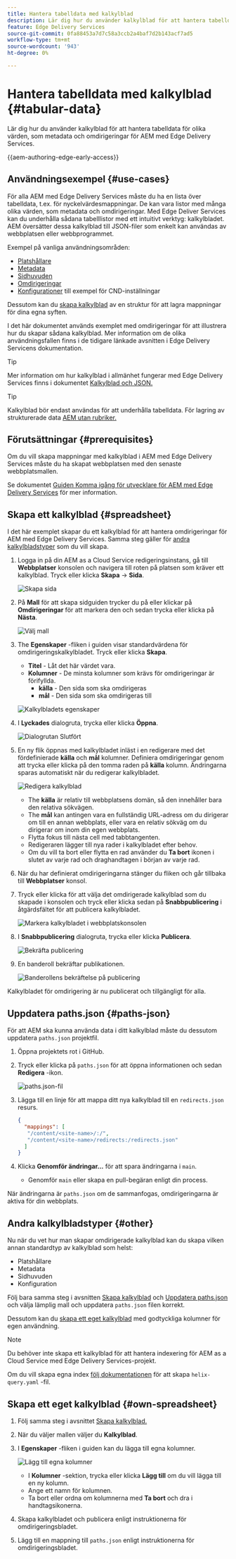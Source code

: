 ```yaml
---
title: Hantera tabelldata med kalkylblad
description: Lär dig hur du använder kalkylblad för att hantera tabelldata för olika värden, som metadata och omdirigeringar för AEM med Edge Delivery Services.
feature: Edge Delivery Services
source-git-commit: 0fa88453a7d7c58a3ccb2a4baf7d2b143acf7ad5
workflow-type: tm+mt
source-wordcount: '943'
ht-degree: 0%

---
```



# Hantera tabelldata med kalkylblad {#tabular-data}

Lär dig hur du använder kalkylblad för att hantera tabelldata för olika värden, som metadata och omdirigeringar för AEM med Edge Delivery Services.

{{aem-authoring-edge-early-access}}

## Användningsexempel {#use-cases}

För alla AEM med Edge Delivery Services måste du ha en lista över tabelldata, t.ex. för nyckelvärdesmappningar. De kan vara listor med många olika värden, som metadata och omdirigeringar. Med Edge Deliver Services kan du underhålla sådana tabelllistor med ett intuitivt verktyg: kalkylbladet. AEM översätter dessa kalkylblad till JSON-filer som enkelt kan användas av webbplatsen eller webbprogrammet.

Exempel på vanliga användningsområden:

* [Platshållare](/help/edge/docs/placeholders.md)
* [Metadata](/help/edge/docs/bulk-metadata.md)
* [Sidhuvuden](/help/edge/docs/custom-headers.md)
* [Omdirigeringar](/help/edge/docs/redirects.md)
* [Konfigurationer](/help/edge/docs/setup-byo-cdn-push-invalidation.md) till exempel för CND-inställningar

Dessutom kan du [skapa kalkylblad](#own-spreadsheet) av en struktur för att lagra mappningar för dina egna syften.

I det här dokumentet används exemplet med omdirigeringar för att illustrera hur du skapar sådana kalkylblad. Mer information om de olika användningsfallen finns i de tidigare länkade avsnitten i Edge Delivery Servicens dokumentation.

>[!TIP]
>
>Mer information om hur kalkylblad i allmänhet fungerar med Edge Delivery Services finns i dokumentet [Kalkylblad och JSON.](/help/edge/developer/spreadsheets.md)

>[!TIP]
>
>Kalkylblad bör endast användas för att underhålla tabelldata. För lagring av strukturerade data [AEM utan rubriker.](/help/headless/introduction.md)

## Förutsättningar {#prerequisites}

Om du vill skapa mappningar med kalkylblad i AEM med Edge Delivery Services måste du ha skapat webbplatsen med den senaste webbplatsmallen.

Se dokumentet [Guiden Komma igång för utvecklare för AEM med Edge Delivery Services](/help/edge/edge-dev-getting-started.md) för mer information.

## Skapa ett kalkylblad {#spreadsheet}

I det här exemplet skapar du ett kalkylblad för att hantera omdirigeringar för AEM med Edge Delivery Services. Samma steg gäller för [andra kalkylbladstyper](#other) som du vill skapa.

1. Logga in på din AEM as a Cloud Service redigeringsinstans, gå till **Webbplatser** konsolen och navigera till roten på platsen som kräver ett kalkylblad. Tryck eller klicka **Skapa** -> **Sida**.

   ![Skapa sida](assets/tabular-data/tabular-data-create-page.png)

1. På **Mall** för att skapa sidguiden trycker du på eller klickar på **Omdirigeringar** för att markera den och sedan trycka eller klicka på **Nästa**.

   ![Välj mall](assets/tabular-data/tabular-data-create-page-teamplate-redirects.png)

1. The **Egenskaper** -fliken i guiden visar standardvärdena för omdirigeringskalkylbladet. Tryck eller klicka **Skapa**.

   * **Titel** - Låt det här värdet vara.
   * **Kolumner** - De minsta kolumner som krävs för omdirigeringar är förifyllda.
      * **källa** - Den sida som ska omdirigeras
      * **mål** - Den sida som ska omdirigeras till

   ![Kalkylbladets egenskaper](assets/tabular-data/tabular-data-create-page-properties-redirects.png)

1. I **Lyckades** dialogruta, trycka eller klicka **Öppna**.

   ![Dialogrutan Slutfört](assets/tabular-data/tabular-data-success.png)

1. En ny flik öppnas med kalkylbladet inläst i en redigerare med det fördefinierade **källa** och **mål** kolumner. Definiera omdirigeringar genom att trycka eller klicka på den tomma raden på **källa** kolumn. Ändringarna sparas automatiskt när du redigerar kalkylbladet.

   ![Redigera kalkylblad](assets/tabular-data/tabular-data-edit-redirects.png)

   * The **källa** är relativ till webbplatsens domän, så den innehåller bara den relativa sökvägen.
   * The **mål** kan antingen vara en fullständig URL-adress om du dirigerar om till en annan webbplats, eller vara en relativ sökväg om du dirigerar om inom din egen webbplats.
   * Flytta fokus till nästa cell med tabbtangenten.
   * Redigeraren lägger till nya rader i kalkylbladet efter behov.
   * Om du vill ta bort eller flytta en rad använder du **Ta bort** ikonen i slutet av varje rad och draghandtagen i början av varje rad.

1. När du har definierat omdirigeringarna stänger du fliken och går tillbaka till **Webbplatser** konsol.

1. Tryck eller klicka för att välja det omdirigerade kalkylblad som du skapade i konsolen och tryck eller klicka sedan på **Snabbpublicering** i åtgärdsfältet för att publicera kalkylbladet.

   ![Markera kalkylbladet i webbplatskonsolen](assets/tabular-data/tabular-data-select-publish.png)

1. I **Snabbpublicering** dialogruta, trycka eller klicka **Publicera**.

   ![Bekräfta publicering](assets/tabular-data/tabular-data-quick-publish.png)

1. En banderoll bekräftar publikationen.

   ![Banderollens bekräftelse på publicering](assets/tabular-data/tabular-data-publish-banner.png)

Kalkylbladet för omdirigering är nu publicerat och tillgängligt för alla.

## Uppdatera paths.json {#paths-json}

För att AEM ska kunna använda data i ditt kalkylblad måste du dessutom uppdatera `paths.json` projektfil.

1. Öppna projektets rot i GitHub.

1. Tryck eller klicka på `paths.json` för att öppna informationen och sedan **Redigera** -ikon.

   ![paths.json-fil](assets/tabular-data/tabular-data-paths-json.png)

1. Lägga till en linje för att mappa ditt nya kalkylblad till en `redirects.json` resurs.

   ```json
   {
     "mappings": [
      "/content/<site-name>/:/",
      "/content/<site-name>/redirects:/redirects.json"
     ]
   }
   ```

1. Klicka **Genomför ändringar...** för att spara ändringarna i `main`.

   * Genomför `main` eller skapa en pull-begäran enligt din process.

När ändringarna är `paths.json` om de sammanfogas, omdirigeringarna är aktiva för din webbplats.

## Andra kalkylbladstyper {#other}

Nu när du vet hur man skapar omdirigerade kalkylblad kan du skapa vilken annan standardtyp av kalkylblad som helst:

* Platshållare
* Metadata
* Sidhuvuden
* Konfiguration

Följ bara samma steg i avsnitten [Skapa kalkylblad](#spreadsheet) och [Uppdatera paths.json](#paths-json) och välja lämplig mall och uppdatera `paths.json` filen korrekt.

Dessutom kan du [skapa ett eget kalkylblad](#own-spreadsheet) med godtyckliga kolumner för egen användning.

>[!NOTE]
>
>Du behöver inte skapa ett kalkylblad för att hantera indexering för AEM as a Cloud Service med Edge Delivery Services-projekt.
>
>Om du vill skapa egna index [följ dokumentationen](https://www.aem.live/developer/indexing#setting-up-more-index-configurations) för att skapa `helix-query.yaml` -fil.

## Skapa ett eget kalkylblad {#own-spreadsheet}

1. Följ samma steg i avsnittet [Skapa kalkylblad.](#spreadsheet)

1. När du väljer mallen väljer du **Kalkylblad**.

1. I **Egenskaper** -fliken i guiden kan du lägga till egna kolumner.

   ![Lägg till egna kolumner](assets/tabular-data/tabular-data-own-spreadsheet.png)

   * I **Kolumner** -sektion, trycka eller klicka **Lägg till** om du vill lägga till en ny kolumn.
   * Ange ett namn för kolumnen.
   * Ta bort eller ordna om kolumnerna med **Ta bort** och dra i handtagsikonerna.

1. Skapa kalkylbladet och publicera enligt instruktionerna för omdirigeringsbladet.

1. Lägg till en mappning till `paths.json` enligt instruktionerna för omdirigeringsbladet.
